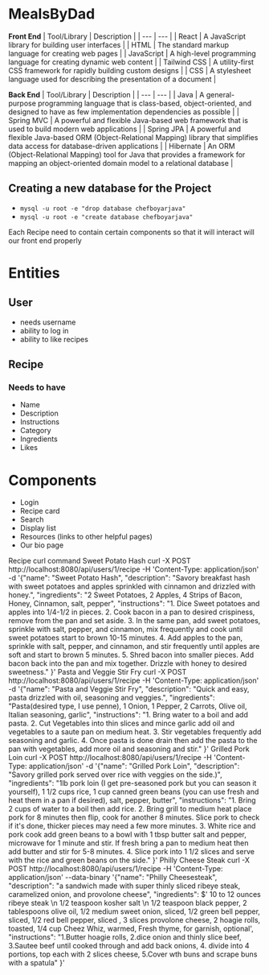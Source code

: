# MealsByDad
**Front End**
| Tool/Library | Description |
| --- | --- |
| React | A JavaScript library for building user interfaces |
| HTML | The standard markup language for creating web pages |
| JavaScript | A high-level programming language for creating dynamic web content |
| Tailwind CSS | A utility-first CSS framework for rapidly building custom designs |
| CSS | A stylesheet language used for describing the presentation of a document |

**Back End**
| Tool/Library | Description |
| --- | --- |
| Java | A general-purpose programming language that is class-based, object-oriented, and designed to have as few implementation dependencies as possible |
| Spring MVC | A powerful and flexible Java-based web framework that is used to build modern web applications |
| Spring JPA | A powerful and flexible Java-based ORM (Object-Relational Mapping) library that simplifies data access for database-driven applications |
| Hibernate | An ORM (Object-Relational Mapping) tool for Java that provides a framework for mapping an object-oriented domain model to a relational database |








## Creating a new database for the Project
* `mysql -u root -e "drop database chefboyarjava"`
* `mysql -u root -e "create database chefboyarjava"`

Each Recipe need to contain certain components so that it will interact will our front end properly

# Entities
## User
- needs username 
- ability to log in
- ability to like recipes
## Recipe
### Needs to have
- Name
- Description
- Instructions
- Category
- Ingredients
- Likes

# Components

- Login
- Recipe card
- Search
- Display list
- Resources (links to other helpful pages)
- Our bio page


Recipe curl command
Sweet Potato Hash
curl -X POST http://localhost:8080/api/users/1/recipe -H 'Content-Type: application/json' -d '{"name": "Sweet Potato Hash", "description": "Savory breakfast hash with sweet potatoes and apples sprinkled with cinnamon and drizzled with honey.", "ingredients": "2 Sweet Potatoes, 2 Apples, 4 Strips of Bacon, Honey, Cinnamon, salt, pepper", "instructions": "1. Dice Sweet potatoes and apples into 1/4-1/2 in pieces. 2. Cook bacon in a pan to desired crispiness, remove from the pan and set aside. 3. In the same pan, add sweet potatoes, sprinkle with salt, pepper, and cinnamon, mix frequently and cook until sweet potatoes start to brown 10-15 minutes. 4. Add apples to the pan, sprinkle with salt, pepper, and cinnamon, and stir frequently until apples are soft and start to brown 5 minutes. 5. Shred bacon into smaller pieces. Add bacon back into the pan and mix together. Drizzle with honey to desired sweetness." }'
Pasta and Veggie Stir Fry
curl -X POST http://localhost:8080/api/users/1/recipe -H 'Content-Type: application/json' -d '{"name": "Pasta and Veggie Stir Fry", "description": "Quick and easy, pasta drizzled with oil, seasoning and veggies.", "ingredients": "Pasta(desired type, I use penne), 1 Onion, 1 Pepper, 2 Carrots, Olive oil, Italian seasoning, garlic", "instructions": "1. Bring water to a boil and add pasta. 2. Cut Vegetables into thin slices and mince garlic add oil and vegetables to a saute pan on medium heat. 3. Stir vegetables frequently add seasoning and garlic. 4. Once pasta is done drain then add the pasta to the pan with vegetables, add more oil and seasoning and stir." }'
Grilled Pork Loin
curl -X POST http://localhost:8080/api/users/1/recipe -H 'Content-Type: application/json' -d '{"name": "Grilled Pork Loin", "description": "Savory grilled pork served over rice with veggies on the side.)", "ingredients": "1lb pork loin (I get pre-seasoned pork but you can season it yourself), 1 1/2 cups rice, 1 cup canned green beans (you can use fresh and heat them in a pan if desired), salt, pepper, butter", "instructions": "1. Bring 2 cups of water to a boil then add rice.  2. Bring grill to medium heat place pork for 8 minutes then flip, cook for another 8 minutes. Slice pork to check if it's done, thicker pieces may need a few more minutes. 3. White rice and pork cook add green beans to a bowl with 1 tbsp butter salt and pepper, microwave for 1 minute and stir. If fresh bring a pan to medium heat then add butter and stir for 5-8 minutes. 4. Slice pork into 1 1/2 slices and serve with the rice and green beans on the side." }'
Philly Cheese Steak
curl -X POST http://localhost:8080/api/users/1/recipe -H 'Content-Type: application/json' --data-binary '{"name": "Philly Cheesesteak", "description": "a sandwich made with super thinly sliced ribeye steak, caramelized onion, and provolone cheese", "ingredients": $' 10 to 12 ounces ribeye steak \n 1/2 teaspoon kosher salt \n 1/2 teaspoon black pepper, 2 tablespoons olive oil, 1/2 medium sweet onion, sliced, 1/2 green bell pepper, sliced, 1/2 red bell pepper, sliced , 3 slices provolone cheese, 2 hoagie rolls, toasted, 1/4 cup Cheez Whiz, warmed, Fresh thyme, for garnish, optional', "instructions": "1.Butter hoagie rolls, 2.dice onion and thinly slice beef, 3.Sautee beef until cooked through and add back onions, 4. divide into 4 portions, top each with 2 slices cheese, 5.Cover wth buns and scrape buns with a spatula" }'